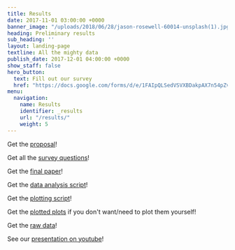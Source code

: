 ```yaml
---
title: Results
date: 2017-11-01 03:00:00 +0000
banner_image: "/uploads/2018/06/28/jason-rosewell-60014-unsplash(1).jpg"
heading: Preliminary results
sub_heading: ''
layout: landing-page
textline: All the mighty data
publish_date: 2017-12-01 04:00:00 +0000
show_staff: false
hero_button:
  text: Fill out our survey
  href: "https://docs.google.com/forms/d/e/1FAIpQLSedVSVXBDakpAX7n54pZv7BBzj47tTLNg_I02Yp1fUlTxr9yw/viewform?usp=sf_link"
menu:
  navigation:
    name: Results
    identifier: _results
    url: "/results/"
    weight: 5
---
```


Get the [proposal](/res/Proposal.pdf)!

Get all the [survey questions](/res/Misaligned_Expectations_Final_Survey.pdf)!

Get the [final paper](/res/Project_Paper.pdf)!

Get the [data analysis script](/res/answers_pare.R)!

Get the [plotting script](/res/plots.R)!

Get the [plotted plots](/res/full_graphs.zip) if you don't want/need to plot them yourself!

Get the [raw data](/res/misaligned-20180720-inferred-categories.csv)!

See our [presentation on youtube](https://youtu.be/vM_gZB8bP0w)!
